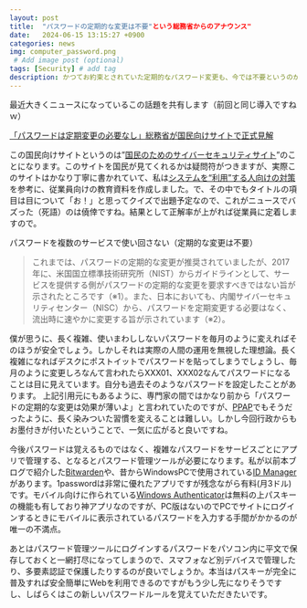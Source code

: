 ```yaml
---
layout: post
title:  "パスワードの定期的な変更は不要"という総務省からのアナウンス"
date:   2024-06-15 13:15:27 +0900
categories: news
img: computer_password.png
 # Add image post (optional)
tags: [Security] # add tag
description: かつてお約束とされていた定期的なパスワード変更も、今では不要というのが正しい考え方
---
```


最近大きくニュースになっているこの話題を共有します（前回と同じ導入ですねｗ）

[「パスワードは定期変更の必要なし」総務省が国民向けサイトで正式見解](https://internet.watch.impress.co.jp/docs/yajiuma/1594829.html)

この国民向けサイトというのは”[国民のためのサイバーセキュリティサイト](https://www.soumu.go.jp/main_sosiki/cybersecurity/kokumin/)”のことになります。このサイトを国民が見てくれるかは疑問符がつきますが、実際このサイトはかなり丁寧に書かれていて、私は[システムを“利用”する人向けの対策](https://www.soumu.go.jp/main_sosiki/cybersecurity/kokumin/security/business/staff/)を参考に、従業員向けの教育資料を作成しました。で、その中でもタイトルの項目は目について「お！」と思ってクイズで出題予定なので、これがニュースでバズった（死語）のは僥倖ですね。結果として正解率が上がれば従業員に定着しますので。

パスワードを複数のサービスで使い回さない（定期的な変更は不要）

>これまでは、パスワードの定期的な変更が推奨されていましたが、2017年に、米国国立標準技術研究所（NIST）からガイドラインとして、サービスを提供する側がパスワードの定期的な変更を要求すべきではない旨が示されたところです（※1）。また、日本においても、内閣サイバーセキュリティセンター（NISC）から、パスワードを定期変更する必要はなく、流出時に速やかに変更する旨が示されています（※2）。

僕が思うに、長く複雑、使いまわししないパスワードを毎月のように変えればそのほうが安全でしょう。しかしそれは実際の人間の運用を無視した理想論。長く複雑になればデスクにポストイットでパスワードを貼ってしまうでしょうし、毎月のように変更しろなんて言われたらXXX01、XXX02なんてパスワードになることは目に見えています。自分も過去そのようなパスワードを設定したことがあります。
上記引用元にもあるように、専門家の間ではかなり前から「パスワードの定期的な変更は効果が薄いよ」と言われていたのですが、[PPAP](https://www.gmo.jp/security/security-all/information-security/blog/ppap/)でもそうだったように、長く染みついた習慣を変えることは難しい。しかし今回行政からもお墨付きが付いたということで、一気に広がると良いですね。

今後パスワードは覚えるものではなく、複雑なパスワードをサービスごとにアプリで管理する、となるとパスワード管理ツールが必要になります。私が以前本ブログで紹介した[Bitwarden](https://bitwarden.com/ja-jp/)や、昔からWindowsPCで使用されている[ID Manager](http://www.woodensoldier.info/soft/idm.htm)があります。1passwordは非常に優れたアプリですが残念ながら有料(月3ドル)です。モバイル向けに作られている[Windows Authenticator](https://support.microsoft.com/ja-jp/account-billing/microsoft-authenticator-%E3%82%A2%E3%83%97%E3%83%AA%E3%81%AE%E4%BD%BF%E3%81%84%E6%96%B9-9783c865-0308-42fb-a519-8cf666fe0acc)は無料の上パスキーの機能も有しており神アプリなのですが、PC版はないのでPCでサイトにログインするときにモバイルに表示されているパスワードを入力する手間がかかるのが唯一の不満点。

あとはパスワード管理ツールにログインするパスワードをパソコン内に平文で保存しておくと一網打尽になってしまうので、スマフォなど別デバイスで管理したり、多要素認証で保護したりするのが良いでしょうか。本当はパスキーが完全に普及すれば安全簡単にWebを利用できるのですがもう少し先になりそうですし、しばらくはこの新しいパスワードルールを覚えていただきたいです。